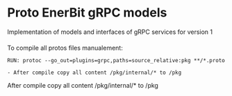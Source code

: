 # Proto EnerBit gRPC models

Implementation of models and interfaces of gRPC services for version 1
####
To compile all protos files manualement:

```
RUN: protoc --go_out=plugins=grpc,paths=source_relative:pkg **/*.proto 

- After compile copy all content /pkg/internal/* to /pkg
```

After compile copy all content /pkg/internal/* to /pkg